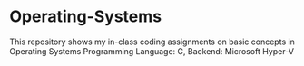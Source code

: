 # Operating-Systems
This repository shows my in-class coding assignments on basic concepts in Operating Systems
Programming Language: C,
Backend: Microsoft Hyper-V

